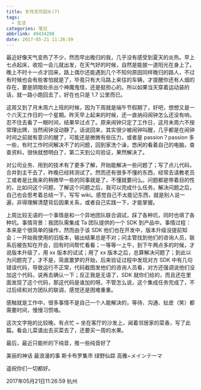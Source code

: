 ```yaml
---
title: 岁月无可回头(7)
tags:
  - 生活
categories: 笔记
abbrlink: 49434298
date: 2017-05-21 11:26:59
---
```


最近好像天气变热了不少，然而早出晚归的我，几乎没有感受到夏天的炎热。早上七点起床，收拾一会儿就出发，在天气好的时候，自然是能披一道阳光在身上了。晚上不时十一点才回来，路上偶尔还能遇到几个不知何原因同样晚归的路人，不过有时候也会有些害怕就是了，毕竟只有大马路上来往的车辆，才提醒你还有人烟的存在，要是阴暗处杀出个神魔鬼怪，还是挺担心的。所以如果当天穿着运动装的话，就一路小跑回去了，好在也只是 1.7 公里而已。

这周又到了月末周六上班的时候，因为下周就是端午节假期了，好吧，想想又是一个六天工作日的一个星期。昨天早上起来的时候，还一直纳闷闹钟怎么还没有响，忍不住去看了一眼时间，结果早过点了。原来闹钟只定了工作日，这月末周六不按常理出牌，当然闹钟没动静了。话说回来，其实很少被闹钟叫醒，几乎都是在闹钟时间之前就有意识的醒了，可能还是微微有些压力，或者是 passion？passion 多一些，有时工作时间解决不了的问题，回到家洗个澡，悠闲的看着自己的电脑，查查资料，很快就想明白了，第二天到公司验证，果然解决了。

对公司业务、用到的技术有了更多了解，开始能解决一些问题了；写了点儿代码，合并到主干去了，昨晚已经转测试了。然而还有很多不懂的东西，经常去请教老员工或者是比我来的稍微早一些的同事就是了，不懂就要问么。问题都是带着目的性的，比如问这个问题，了解这个问题之后，我可以完成什么任务。解决问题之后，自己也会思考着总结一下，写写 wiki。感觉自己不太能记东西，就是别人说一遍，非得理解清楚背后因果关系，或者自己实践一下，才能掌握。

上周比较无语的一个事情是和一个异地团队联合调试，踩了各种坑，同时也填了各种坑。事情背景：我团队需集成 Ta 团队提供的一个 SDK 到产品中。事情过程：本来是个很简单的操作，然而由于该 SDK 他们也在开发中，版本升级没提前知会；一开始我使用的旧版本，输出结果总是不对；问主管找到他们的咨询人员，联系后被告知在开会，回有时间帮忙看看；一等等一上午，到下午两点多的时候，才说版本升级了，用 xx 版本的试试；用了 xx 版本之后，总算解决问题了；到此以为问题完了，才不是，简直噩梦的开始，后来验证过程中发现对方 SDK 中有几句错误代码，导致运行不正常，代码截图发他们的咨询人员看，对方还强调说他们没加这个代码，说再去确认一下；反正我是无语了，SDK 就你们给的，而且还在里面发现了这个代码，那这代码是谁加的呀。不管怎么说，这个集成任务完成了，不过后续和对方团队的联调，感觉还是困难重重。

感触就是工作中，很多事情不是自己一个人能解决的，等待、沟通、扯皮（笑）都需要时间，慢慢习惯咯。

这次文字拖的比较晚，有点忙 ~ 坐在客厅的沙发上，闻着邻居家的菜香，写了此篇。看会儿菜谱出去买菜去了，还要买一周的水果。

最后，最近只能听的下纯音，推一些纯音好了

美丽的神话
最浪漫的事
斯卡布罗集市
绿野仙踪
高雅~メインテーマ

遥祝你们一切都好。

2017年05月21日11:26:59 杭州
